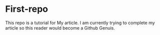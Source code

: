 # First-repo
This repo is a tutorial for My article.
I am currently trying to complete my article so this reader would become a Github Genuis.
